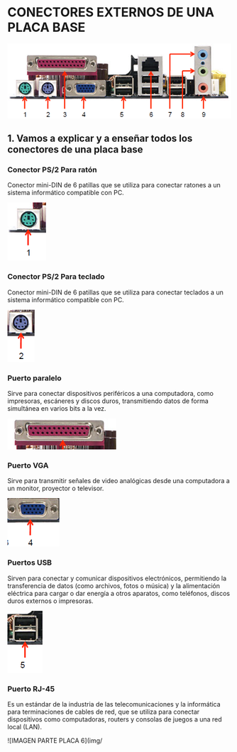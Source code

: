 # CONECTORES EXTERNOS DE UNA PLACA BASE

![IMAGEN DE LA PLACA BASE](img/conectoresplacabase.png)

## 1. Vamos a explicar y a enseñar todos los conectores de una placa base

### Conector PS/2 Para ratón
Conector mini-DIN de 6 patillas que se utiliza para conectar ratones a un sistema informático compatible con PC.


![IMAGEN PARTE PLACA 1](img/Screenshot_20251022_125622.png)

### Conector PS/2 Para teclado
Conector mini-DIN de 6 patillas que se utiliza para conectar teclados a un sistema informático compatible con PC.
  
![IMAGEN PARTE PLACA 2](img/Screenshot_20251022_125734.png)

### Puerto paralelo
Sirve para conectar dispositivos periféricos a una computadora, como impresoras, escáneres y discos duros, transmitiendo datos de forma simultánea en varios bits a la vez.

![IMAGEN PARTE PLACA 3](img/Screenshot_20251022_125749.png)

 ### Puerto VGA
Sirve para transmitir señales de video analógicas desde una computadora a un monitor, proyector o televisor.

![IMAGEN PARTE PLACA 4](img/Screenshot_20251022_133214.png)

### Puertos USB
Sirven para conectar y comunicar dispositivos electrónicos, permitiendo la transferencia de datos (como archivos, fotos o música) y la alimentación eléctrica para cargar o dar energía a otros aparatos, como teléfonos, discos duros externos o impresoras.

![IMAGEN PARTE PLACA 5](img/Screenshot_20251022_125804.png)

### Puerto RJ-45
Es un estándar de la industria de las telecomunicaciones y la informática para terminaciones de cables de red, que se utiliza para conectar dispositivos como computadoras, routers y consolas de juegos a una red local (LAN).

![IMAGEN PARTE PLACA 6](img/
